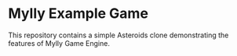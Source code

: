 # Mylly Example Game

This repository contains a simple Asteroids clone demonstrating the features of Mylly Game Engine.
